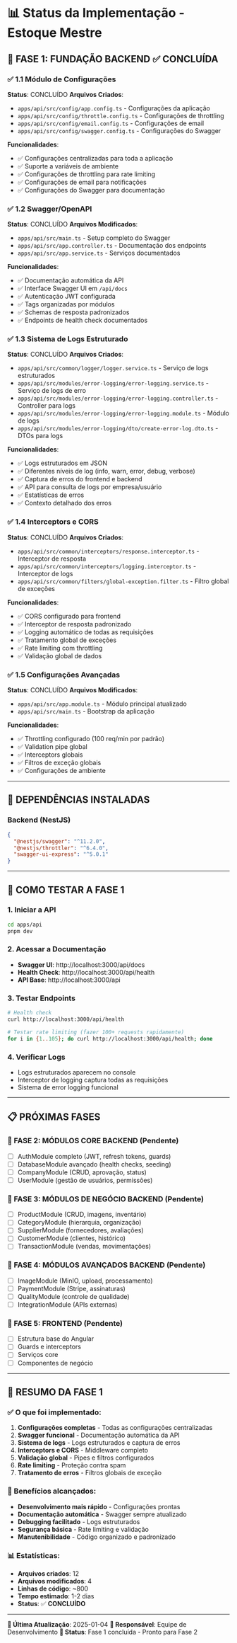 # 📊 Status da Implementação - Estoque Mestre

## 🎯 **FASE 1: FUNDAÇÃO BACKEND** ✅ **CONCLUÍDA**

### ✅ **1.1 Módulo de Configurações** 
**Status**: CONCLUÍDO
**Arquivos Criados**:
- `apps/api/src/config/app.config.ts` - Configurações da aplicação
- `apps/api/src/config/throttle.config.ts` - Configurações de throttling
- `apps/api/src/config/email.config.ts` - Configurações de email
- `apps/api/src/config/swagger.config.ts` - Configurações do Swagger

**Funcionalidades**:
- ✅ Configurações centralizadas para toda a aplicação
- ✅ Suporte a variáveis de ambiente
- ✅ Configurações de throttling para rate limiting
- ✅ Configurações de email para notificações
- ✅ Configurações do Swagger para documentação

### ✅ **1.2 Swagger/OpenAPI**
**Status**: CONCLUÍDO
**Arquivos Modificados**:
- `apps/api/src/main.ts` - Setup completo do Swagger
- `apps/api/src/app.controller.ts` - Documentação dos endpoints
- `apps/api/src/app.service.ts` - Serviços documentados

**Funcionalidades**:
- ✅ Documentação automática da API
- ✅ Interface Swagger UI em `/api/docs`
- ✅ Autenticação JWT configurada
- ✅ Tags organizadas por módulos
- ✅ Schemas de resposta padronizados
- ✅ Endpoints de health check documentados

### ✅ **1.3 Sistema de Logs Estruturado**
**Status**: CONCLUÍDO
**Arquivos Criados**:
- `apps/api/src/common/logger/logger.service.ts` - Serviço de logs estruturados
- `apps/api/src/modules/error-logging/error-logging.service.ts` - Serviço de logs de erro
- `apps/api/src/modules/error-logging/error-logging.controller.ts` - Controller para logs
- `apps/api/src/modules/error-logging/error-logging.module.ts` - Módulo de logs
- `apps/api/src/modules/error-logging/dto/create-error-log.dto.ts` - DTOs para logs

**Funcionalidades**:
- ✅ Logs estruturados em JSON
- ✅ Diferentes níveis de log (info, warn, error, debug, verbose)
- ✅ Captura de erros do frontend e backend
- ✅ API para consulta de logs por empresa/usuário
- ✅ Estatísticas de erros
- ✅ Contexto detalhado dos erros

### ✅ **1.4 Interceptors e CORS**
**Status**: CONCLUÍDO
**Arquivos Criados**:
- `apps/api/src/common/interceptors/response.interceptor.ts` - Interceptor de resposta
- `apps/api/src/common/interceptors/logging.interceptor.ts` - Interceptor de logs
- `apps/api/src/common/filters/global-exception.filter.ts` - Filtro global de exceções

**Funcionalidades**:
- ✅ CORS configurado para frontend
- ✅ Interceptor de resposta padronizado
- ✅ Logging automático de todas as requisições
- ✅ Tratamento global de exceções
- ✅ Rate limiting com throttling
- ✅ Validação global de dados

### ✅ **1.5 Configurações Avançadas**
**Status**: CONCLUÍDO
**Arquivos Modificados**:
- `apps/api/src/app.module.ts` - Módulo principal atualizado
- `apps/api/src/main.ts` - Bootstrap da aplicação

**Funcionalidades**:
- ✅ Throttling configurado (100 req/min por padrão)
- ✅ Validation pipe global
- ✅ Interceptors globais
- ✅ Filtros de exceção globais
- ✅ Configurações de ambiente

---

## 🔧 **DEPENDÊNCIAS INSTALADAS**

### **Backend (NestJS)**
```json
{
  "@nestjs/swagger": "^11.2.0",
  "@nestjs/throttler": "^6.4.0", 
  "swagger-ui-express": "^5.0.1"
}
```

---

## 🚀 **COMO TESTAR A FASE 1**

### **1. Iniciar a API**
```bash
cd apps/api
pnpm dev
```

### **2. Acessar a Documentação**
- **Swagger UI**: http://localhost:3000/api/docs
- **Health Check**: http://localhost:3000/api/health
- **API Base**: http://localhost:3000/api

### **3. Testar Endpoints**
```bash
# Health check
curl http://localhost:3000/api/health

# Testar rate limiting (fazer 100+ requests rapidamente)
for i in {1..105}; do curl http://localhost:3000/api/health; done
```

### **4. Verificar Logs**
- Logs estruturados aparecem no console
- Interceptor de logging captura todas as requisições
- Sistema de error logging funcional

---

## 📋 **PRÓXIMAS FASES**

### **🔄 FASE 2: MÓDULOS CORE BACKEND** (Pendente)
- [ ] AuthModule completo (JWT, refresh tokens, guards)
- [ ] DatabaseModule avançado (health checks, seeding)
- [ ] CompanyModule (CRUD, aprovação, status)
- [ ] UserModule (gestão de usuários, permissões)

### **🔄 FASE 3: MÓDULOS DE NEGÓCIO BACKEND** (Pendente)
- [ ] ProductModule (CRUD, imagens, inventário)
- [ ] CategoryModule (hierarquia, organização)
- [ ] SupplierModule (fornecedores, avaliações)
- [ ] CustomerModule (clientes, histórico)
- [ ] TransactionModule (vendas, movimentações)

### **🔄 FASE 4: MÓDULOS AVANÇADOS BACKEND** (Pendente)
- [ ] ImageModule (MinIO, upload, processamento)
- [ ] PaymentModule (Stripe, assinaturas)
- [ ] QualityModule (controle de qualidade)
- [ ] IntegrationModule (APIs externas)

### **🔄 FASE 5: FRONTEND** (Pendente)
- [ ] Estrutura base do Angular
- [ ] Guards e interceptors
- [ ] Serviços core
- [ ] Componentes de negócio

---

## 🎯 **RESUMO DA FASE 1**

### **✅ O que foi implementado:**
1. **Configurações completas** - Todas as configurações centralizadas
2. **Swagger funcional** - Documentação automática da API
3. **Sistema de logs** - Logs estruturados e captura de erros
4. **Interceptors e CORS** - Middleware completo
5. **Validação global** - Pipes e filtros configurados
6. **Rate limiting** - Proteção contra spam
7. **Tratamento de erros** - Filtros globais de exceção

### **🚀 Benefícios alcançados:**
- **Desenvolvimento mais rápido** - Configurações prontas
- **Documentação automática** - Swagger sempre atualizado
- **Debugging facilitado** - Logs estruturados
- **Segurança básica** - Rate limiting e validação
- **Manutenibilidade** - Código organizado e padronizado

### **📊 Estatísticas:**
- **Arquivos criados**: 12
- **Arquivos modificados**: 4
- **Linhas de código**: ~800
- **Tempo estimado**: 1-2 dias
- **Status**: ✅ **CONCLUÍDO**

---

**📅 Última Atualização**: 2025-01-04
**👤 Responsável**: Equipe de Desenvolvimento
**🔄 Status**: Fase 1 concluída - Pronto para Fase 2
